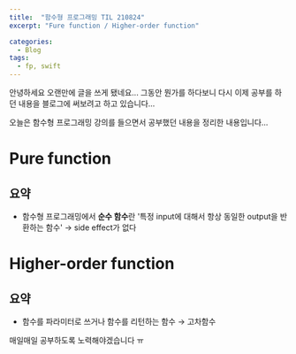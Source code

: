 ```yaml
---
title:  "함수형 프로그래밍 TIL 210824"
excerpt: "Fure function / Higher-order function"

categories:
  - Blog
tags:
  - fp, swift
---
```


안녕하세요 오랜만에 글을 쓰게 됐네요...
그동안 뭔가를 하다보니 다시 이제 공부를 하던 내용을 블로그에 써보려고 하고 있습니다...

오늘은 함수형 프로그래밍 강의를 들으면서 공부했던 내용을 정리한 내용입니다...

# Pure function
## 요약

- 함수형 프로그래밍에서 
**순수 함수**란 '특정 input에 대해서 항상 동일한 output을 반환하는 함수'
→ side effect가 없다

# Higher-order function
## 요약

- 함수를 파라미터로 쓰거나 함수를 리턴하는 함수 → 고차함수

매일매일 공부하도록 노력해야겠습니다 ㅠ